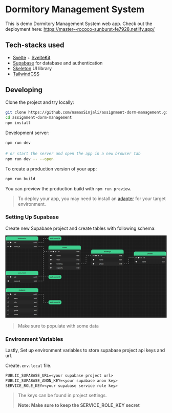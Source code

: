 # Dormitory Management System

This is demo Dormitory Management System web app. Check out the deployment here: <https://master--rococo-sunburst-fe7928.netlify.app/>

## Tech-stacks used

- [Svelte](https://svelte.dev/) + [SvelteKit](https://kit.svelte.dev/)
- [Supabase](https://supabase.com/) for database and authentication
- [Skeleton](https://www.skeleton.dev/) UI library
- [TailwindCSS](https://tailwindcss.com/)

## Developing

Clone the project and try locally:

```bash
git clone https://github.com/namasSinjali/assignment-dorm-management.git
cd assignment-dorm-management
npm install
```

Development server:

```bash
npm run dev

# or start the server and open the app in a new browser tab
npm run dev -- --open
```

To create a production version of your app:

```bash
npm run build
```

You can preview the production build with `npm run preview`.

> To deploy your app, you may need to install an [adapter](https://kit.svelte.dev/docs/adapters) for your target environment.

### Setting Up Supabase

Create new Supabase project and create tables with following schema:

![Database Schema Visualization](./database-schema.png)

> Make sure to populate with some data

### Environment Variables

Lastly, Set up environment variables to store supabase project api keys and url.

Create`.env.local` file.

```
PUBLIC_SUPABASE_URL=<your supabase project url>
PUBLIC_SUPABASE_ANON_KEY=<your supabase anon key>
SERVICE_ROLE_KEY=<your supabase service role key>
```

> The keys can be found in project settings.
>
> **Note: Make sure to keep the SERVICE_ROLE_KEY secret**

